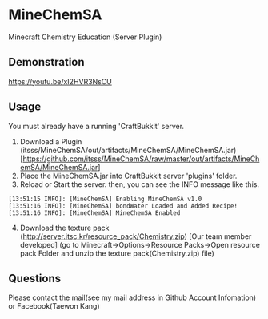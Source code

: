 # MineChemSA
Minecraft Chemistry Education (Server Plugin)

## Demonstration
https://youtu.be/xI2HVR3NsCU

## Usage
You must already have a running 'CraftBukkit' server.

1. Download a Plugin (itsss/MineChemSA/out/artifacts/MineChemSA/MineChemSA.jar) [https://github.com/itsss/MineChemSA/raw/master/out/artifacts/MineChemSA/MineChemSA.jar]
2. Place the MineChemSA.jar into CraftBukkit server 'plugins' folder.
3. Reload or Start the server. then, you can see the INFO message like this.

```
[13:51:15 INFO]: [MineChemSA] Enabling MineChemSA v1.0
[13:51:16 INFO]: [MineChemSA] bondWater Loaded and Added Recipe!
[13:51:16 INFO]: [MineChemSA] MineChemSA Enabled
```

4. Download the texture pack (http://server.itsc.kr/resource_pack/Chemistry.zip) [Our team member developed]
(go to Minecraft->Options->Resource Packs->Open resource pack Folder and unzip the texture pack(Chemistry.zip) file)

## Questions
Please contact the mail(see my mail address in Github Account Infomation) or Facebook(Taewon Kang)
